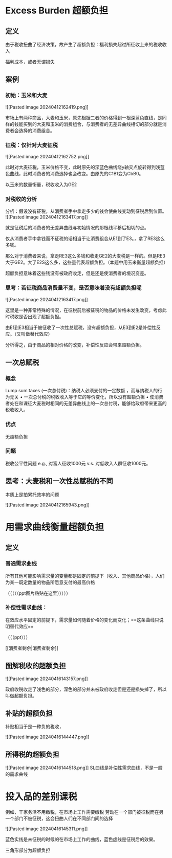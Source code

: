 
# Excess Burden 超额负担

## 定义

由于税收扭曲了经济决策，故产生了超额负担：福利损失超过所征收上来的税收收入

福利成本，或者无谓损失

## 案例

### 初始：玉米和大麦

![[Pasted image 20240412162419.png]]

市场上有两种商品，大麦和玉米，原先根据二者的价格得到一根深蓝色直线，是同样的钱能买到的大麦和玉米的消费组合，与消费者的无差异曲线相切的部分就是消费者会选择的消费组合。

### 征税：仅针对大麦征税

![[Pasted image 20240412162752.png]]

此时对大麦征税，玉米价格不变，此时原先的深蓝色曲线绕y轴交点旋转得到浅蓝色曲线，此时消费者的消费选择也会改变。由原先的C1B1变为CbB0。

以玉米的数量衡量，税收收入为GE2

### 对税收的分析

分析：假设没有征税，从消费者手中拿走多少的钱会使曲线变动到征税后到位置。
![[Pasted image 20240412163417.png]]

就是征税后的消费者的无差异曲线与初始情况的那根线平移后相切的点。

仅从消费者手中拿钱而不征税的话相当于让消费组合从E1到了E3。，拿了RE3这么多钱。

那么对于消费者来说，拿走RE3这么多钱和收走GE2的大麦税是一样的。但是RE3大于GE2。大了E2S这么多，这些量代表超额负担。（本题中用玉米衡量超额负担）

超额负担意味着这些钱没有被政府收走，但是还是使消费者的境况变差。

### 思考：若征税商品消费量不变，是否意味着没有超额负担呢

![[Pasted image 20240412163417.png]]

这里是一种非常特殊的情况，在征税前后被征税的物品的价格未发生改变，考虑此时税收是否出现了超额负担。

由E1到E3相当于被征收了一次性总赋税，没有超额负担，从E3到E2是补偿性反应。（又叫做替代效应）

分析得之，由于商品的相对价格的改变，补偿性反应会带来超额负担。


## 一次总赋税

### 概念

Lump sum taxes (一次总付税)：纳税人必须支付的一定数额 ，而与纳税人的行为无关
	• 一次总付税的税收收入等于它的等价变化，所以没有超额负担
	• 使消费者处在和课征大麦税时相同的无差异曲线上的一次总付税，能够给政府带来更高的税收收入。

### 优点

无超额负担

### 问题

税收公平性问题
e.g., 对富人征收1000元 v.s. 对低收入人群征收1000元。

## 思考：大麦税和一次性总赋税的不同

本质上是拍累托效率的问题

![[Pasted image 20240412165943.png]]

# 用需求曲线衡量超额负担

## 定义
### 普通需求曲线

所有其他可能影响需求量的变量都是固定的前提下（收入、其他商品价格），人们为某一既定数量的物品所愿意支付的最高价格

（（（（（ppt图片粘贴在这里）））））



### 补偿性需求曲线：

在效应水平固定的前提下，需求量如何随着价格的变化而变化；==这条曲线只说明替代效应==


（（（ppt）））

[[消费者剩余|消费者剩余]]

## 图解税收的超额负担

![[Pasted image 20240416143157.png]]

政府收税收走了浅色的部分，深色的部分并未被政府收走但是还是损失掉了，所以叫做超额负担。

## 补贴的超额负担

补贴相当于是一种负的税收，


![[Pasted image 20240416144447.png]]

## 所得税的超额负担

![[Pasted image 20240416144518.png]]
SL曲线是补偿性需求曲线，不是一般的需求曲线

# 投入品的差别课税

例如，干家务活不用缴税，在市场上工作需要缴税
劳动在一个部门被征税而在另一个部门不被征税，这会扭曲人们在不同部门间的选择

![[Pasted image 20240416145311.png]]

蓝色实线是未征税的时候的在市场上工作的曲线，蓝色虚线是征税后的效果。



三角形部分为超额负担